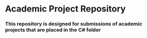 # Academic Project Repository

### This repository is designed for submissions of academic projects that are placed in the C# folder
